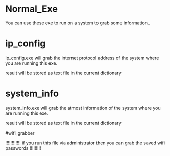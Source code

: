 # Normal_Exe
You can use these exe to run on a system to grab some information..


# ip_config 

ip_config.exe will grab the internet protocol address of the system where you are running this exe.

result will be stored as text file in the current dictionary 

# system_info 

system_info.exe will grab the atmost information of the system where you are running this exe.

result will be stored as text file in the current dictionary 

#wifi_grabber 

!!!!!!!!!!!! if you run this file via administrator then you can grab the saved wifi passwords !!!!!!!!!
